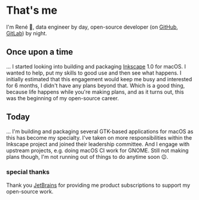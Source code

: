 # That's me

I'm René 👋, data engineer by day, open-source developer (on [GitHub](https://github.com/dehesselle), [GitLab](https://gitlab.com/dehesselle)) by night.

## Once upon a time

... I started looking into building and packaging [Inkscape](https://inkscape.org) 1.0 for macOS. I wanted to help, put my skills to good use and then see what happens. I initially estimated that this engagement would keep me busy and interested for 6 months, I didn't have any plans beyond that. Which is a good thing, because life happens while you're making plans, and as it turns out, this was the beginning of my open-source career.

## Today

... I'm building and packaging several GTK-based applications for macOS as this has become my specialty. I've taken on more responsibilities within the Inkscape project and joined their leadership committee. And I engage with upstream projects, e.g. doing macOS CI work for GNOME. Still not making plans though, I'm not running out of things to do anytime soon 😉.

### special thanks

Thank you [JetBrains](https://www.jetbrains.com) for providing me product subscriptions to support my open-source work.
